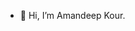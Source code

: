 - 👋 Hi, I’m Amandeep Kour.

<!---
Kour-a/Kour-a is a ✨ special ✨ repository because its `README.md` (this file) appears on your GitHub profile.
You can click the Preview link to take a look at your changes.
--->
